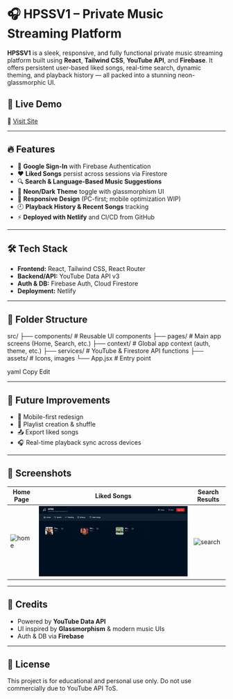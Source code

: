 # 🎧 HPSSV1 – Private Music Streaming Platform

**HPSSV1** is a sleek, responsive, and fully functional private music streaming platform built using **React**, **Tailwind CSS**, **YouTube API**, and **Firebase**. It offers persistent user-based liked songs, real-time search, dynamic theming, and playback history — all packed into a stunning neon-glassmorphic UI.



## 🚀 Live Demo
🔗 [Visit Site](https://hpssv1.netlify.app)

---

## 🔥 Features

- 🔐 **Google Sign-In** with Firebase Authentication
- ❤️ **Liked Songs** persist across sessions via Firestore
- 🔍 **Search & Language-Based Music Suggestions**
- 🎨 **Neon/Dark Theme** toggle with glassmorphism UI
- 📱 **Responsive Design** (PC-first; mobile optimization WIP)
- 🕘 **Playback History & Recent Songs** tracking
- ⚡ **Deployed with Netlify** and CI/CD from GitHub

---

## 🛠️ Tech Stack

- **Frontend:** React, Tailwind CSS, React Router
- **Backend/API:** YouTube Data API v3
- **Auth & DB:** Firebase Auth, Cloud Firestore
- **Deployment:** Netlify

---

## 📂 Folder Structure
src/
├── components/ # Reusable UI components
├── pages/ # Main app screens (Home, Search, etc.)
├── context/ # Global app context (auth, theme, etc.)
├── services/ # YouTube & Firestore API functions
├── assets/ # Icons, images
└── App.jsx # Entry point

yaml
Copy
Edit

---

## 🧠 Future Improvements
- 📱 Mobile-first redesign
- 🎼 Playlist creation & shuffle
- 📤 Export liked songs
- 🎧 Real-time playback sync across devices

---

## 📸 Screenshots
| Home Page | Liked Songs | Search Results |
|----------|-------------|----------------|
| ![home](./assets/home.png) | ![liked](./liked.png) | ![search](./assets/search.png) |

---

## 🙌 Credits

- Powered by **YouTube Data API**
- UI inspired by **Glassmorphism** & modern music UIs
- Auth & DB via **Firebase**

---

## 📜 License
This project is for educational and personal use only. Do not use commercially due to YouTube API ToS.
